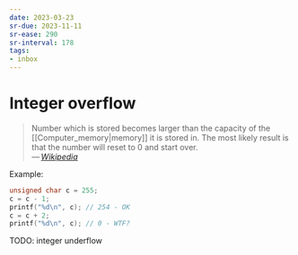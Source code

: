```yaml
---
date: 2023-03-23
sr-due: 2023-11-11
sr-ease: 290
sr-interval: 178
tags:
- inbox
---
```


# Integer overflow

> Number which is stored becomes larger than the capacity of the
> [[Computer_memory|memory]] it is stored in. The most likely result is that the
> number will reset to 0 and start over.\
> — <cite>[Wikipedia](https://simple.wikipedia.org/wiki/Integer_overflow)</cite>

Example:

```c
unsigned char c = 255;
c = c - 1;
printf("%d\n", c); // 254 - OK
c = c + 2;
printf("%d\n", c); // 0 - WTF?
```

TODO: integer underflow
